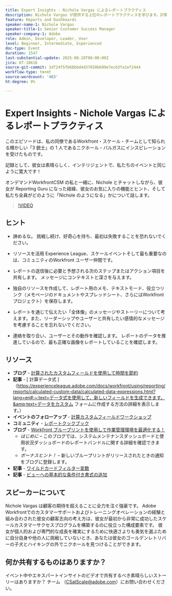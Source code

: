 ```yaml
---
title: Expert Insights - Nichole Vargas によるレポートプラクティス
description: Nichole Vargas が提供する上位のレポートプラクティスを学びます。計算済みフィールド、ストーリーテリングのヒント、コミュニティ主導のリソースを使用して、Workfrontのレポートスキルを向上させます。
feature: Reports and Dashboards
speaker-name-1: Nichole Vargas
speaker-title-1: Senior Customer Success Manager
speaker-company-1: Adobe
role: Admin, Developer, Leader, User
level: Beginner, Intermediate, Experienced
doc-type: Event
duration: 1547
last-substantial-update: 2025-08-20T00:00:00Z
jira: KT-18616
source-git-commit: 1df24f5fb68bbd4d37658b699e7ecb3fa1ef2444
workflow-type: tm+mt
source-wordcount: '463'
ht-degree: 0%

---
```



# Expert Insights - Nichole Vargas によるレポートプラクティス

このエピソードは、私の同僚であるWorkfront・スケール・チームとして知られる輝かしい「3 銃士」の 1 人であるニクホール・バルガスにインスピレーションを受けたものです。

記録として、彼女は素晴らしく、インテリジェントで、私たちのイベントと同じように寛大です！ 

オンデマンドWorkfrontCSM の私と一緒に、Nichole とチャットしながら、彼女が Reporting Guru になった経緯、彼女のお気に入りの機能とヒント、そして私たち全員がどのように「Nichole のようになる」かについて話します。 

>[!VIDEO](https://video.tv.adobe.com/v/3469894/?learn=on&enablevpops)

## ヒント

* 諦めるな。 挑戦し続け、好奇心を持ち、最初は失敗することを恐れないでください。 
* リソースを活用 Experience League、スケールイベントそして最も重要なのは、コミュニティのWorkfront ユーザー仲間です。 
* レポートの送信後に必要と予想される次のステップまたはアクション項目を共有します。 メッセージにコンテキストと深さを与えます。

* 独自のリソースを作成して、レポート用のメモ、テキストモード、役立つリンク（メモページのドキュメントやスプレッドシート、さらにはWorkfront プロジェクト）を保存します。 
* レポートを通じて伝えたい「全体像」のメッセージやストーリーについて考えます。また、リーダーシップやユーザーと共有したい感情的なメッセージを考慮することを忘れないでください。 
* 連絡を取り合い、ユーザーとその動作を確認します。 レポートのデータを推進しているので、最も正確な画像をレポートしていることを確認します。 

## リソース

* **ブログ** - [ 計算されたカスタムフィールドを使用して時間を節約 ](https://experienceleaguecommunities.adobe.com/t5/workfront-blogs/save-time-using-calculated-fields-to-capture-dates-details-and/ba-p/518237)
* **記事** - [ 計算データ式 ] （https://experienceleague.adobe.com/docs/workfront/using/reporting/reports/calculated-custom-data/calculated-data-expressions.html?lang=en#:~:text=データ式を使用して、新しいフィールドを生成できます。&amp;text=データをカスタム フォームに作成する方法の詳細を表示します。）
* **イベントのフォローアップ** - [ 計算カスタムフィールドワークショップ ](https://experienceleaguecommunities.adobe.com/t5/workfront-discussions/follow-up-calculated-custom-fields-workshop/td-p/592725)
* **コミュニティ** - [ レポートクックブック ](https://experienceleaguecommunities.adobe.com/t5/workfront-discussions/the-first-ever-adobe-workfront-customer-reporting-cookbook-is/m-p/478722#M1406)
* **ブログ** - [Workfront ブループリントを使用して作業管理環境を最適化する！](https://experienceleaguecommunities.adobe.com/t5/workfront-blogs/use-workfront-blueprints-to-optimize-your-work-management/ba-p/547147)
   * *はじめに* – このブログでは、システムメンテナンスダッシュボードと使用状況ダッシュボードのレポートバンドルに関する詳細を確認できます。 
   * *ボーナスヒント！* – 新しいブループリントがリリースされたときの通知をブログに登録します。 
* **記事** - [ ワイルドカードフィルター変数 ](https://experienceleague.adobe.com/docs/workfront/using/reporting/reports/report-elements/understand-wildcard-filter-variables.html?lang=en)
* **記事** - [ ビューへの基本的な条件付き書式の追加 ](https://experienceleague.adobe.com/docs/workfront-learn/tutorials-workfront/reporting/basic-reporting/add-basic-conditional-formatting-to-a-view.html?lang=en)

## スピーカーについて

Nichole Vargas は顧客の期待を超えることに全力を注ぐ強豪です。 Adobe Workfrontでのカスタマーサポートおよびトレーニングオペレーションの経験と組み合わされた彼女の顧客志向の考え方は、彼女が最初から非常に成功したスケールカスタマーサクセスプログラムを構築するのに役立った構成要素です。 彼女が個人的および専門的な成長を確実にするために快適さよりも勇気を選ぶために自分自身や他の人に挑戦していないとき、あなたは彼女のゴールデンレトリバーの子犬とハイキングの外でニクホールを見つけることができます。 

## 何か共有するものはありますか？

イベント中やエキスパートインサイトのビデオで共有するべき素晴らしいストーリーはありますか？ チーム （[CSatScale@adobe.com](mailto:CSatScale@adobe.com)）にお問い合わせください。

